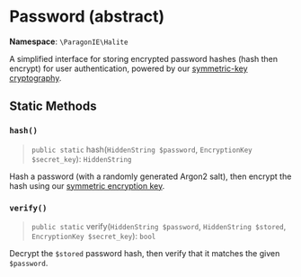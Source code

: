 # Password (abstract)

**Namespace**: `\ParagonIE\Halite`

A simplified interface for storing encrypted password hashes (hash then encrypt)
for user authentication, powered by our [symmetric-key cryptography](Symmetric/Crypto.md).

## Static Methods

### `hash()`

> `public static` hash(`HiddenString $password`, `EncryptionKey $secret_key`): `HiddenString`

Hash a password (with a randomly generated Argon2 salt), then encrypt the hash
using our [symmetric encryption key](Symmetric/EncryptionKey.md).

### `verify()`

> `public static` verify(`HiddenString $password`, `HiddenString $stored`, `EncryptionKey $secret_key`): `bool`

Decrypt the `$stored` password hash, then verify that it matches the given 
`$password`.
